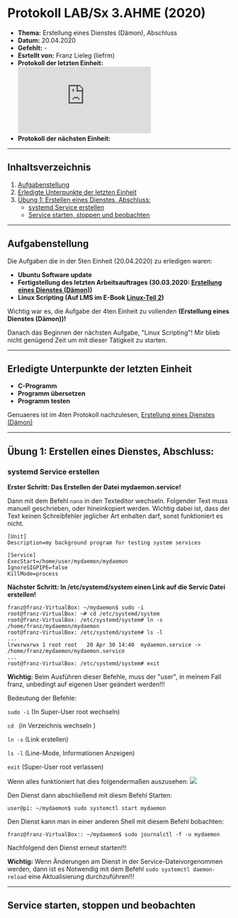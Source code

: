 # Protokoll LAB/Sx 3.AHME (2020)

* **Thema:** Erstellung eines Dienstes (Dämon), Abschluss 
* **Datum:** 20.04.2020
* **Gefehlt:** -
* **Esrtellt von:** Franz Lieleg (liefrm)
* **Protokoll der letzten Einheit:**![4tes Protokol](https://github.com/HTLMechatronics/m17-3ahme-la1-sx/blob/liefrm17/SxLab%20Protokolle/protokoll-4_liefrm17_2020-3-30.md)
* **Protokoll der nächsten Einheit:**

------------------------------------------------------------------------------------------------------------------------
## Inhaltsverzeichnis 

1) [Aufgabenstellung](#aufgabenstellung)
1) [Erledigte Unterpunkte der letzten Einheit](#erledigte-unterpunkte-der-letzten-einheit)
1) [Übung 1: Erstellen eines Dienstes, Abschluss:](#übung-1-erstellen-eines-dienstes-abschluss)
    * [systemd Service erstellen](#systemd-service-erstellen)
    * [Service starten, stoppen und beobachten](#service-starten-stoppen-und-beobachten)

---------------------------------------------------------------------------------------------------------------------------
## Aufgabenstellung

Die Aufgaben die in der 5ten Einheit (20.04.2020) zu erledigen waren:

   * **Ubuntu Software update**
   * **Fertigstellung des letzten Arbeitsauftrages (30.03.2020: [Erstellung eines Dienstes (Dämon)](https://github.com/HTLMechatronics/m17-3ahme-la1-sx/blob/liefrm17/SxLab%20Protokolle/protokoll-4_liefrm17_2020-3-30.md))**
   * **Linux Scripting (Auf LMS im E-Book [Linux-Teil 2](https://lms.at/dotlrn/classes/informatik/610437.3AHME_LA1SX.19_20/xolrn/9F2714A93B69A.symlink?resource_id=0-420357452&m=view#155470740))**

Wichtig war es, die Aufgabe der 4ten Einheit zu vollenden **(Erstellung eines Dienstes (Dämon))!**

Danach das Beginnen der nächsten Aufgabe, "Linux Scripting"! Mir blieb nicht genügend Zeit um mit dieser Tätigkeit zu starten.

------------------------------------------------------------------------------------------------------------------------------------
## Erledigte Unterpunkte der letzten Einheit

   * **C-Programm**
   * **Programm übersetzen**
   * **Programm testen**

Genuaeres ist im 4ten Protokoll nachzulesen, [Erstellung eines Dienstes (Dämon)](https://github.com/HTLMechatronics/m17-3ahme-la1-sx/blob/liefrm17/SxLab%20Protokolle/protokoll-4_liefrm17_2020-3-30.md)

-------------------------------------------------------------------------------------------------------------------------------------
## Übung 1: Erstellen eines Dienstes, Abschluss:

### systemd Service erstellen

**Erster Schritt: Das Erstellen der Datei mydaemon.service!** 

Dann mit dem Befehl ```nano``` in den Texteditor wechseln. Folgender Text muss manuell geschrieben, oder hineinkopiert werden. Wichtig dabei ist, dass der Text keinen Schreibfehler jeglicher Art enhalten darf, sonst funktioniert es nicht.

```
[Unit]
Description=my background program for testing system services

[Service]
ExecStart=/home/user/mydaemon/mydaemon
IgnoreSIGPIPE=false
KillMode=process
```

**Nächster Schritt: In /etc/systemd/system einen Link auf die Servic Datei erstellen!**

```
franz@franz-VirtualBox: ~/mydaemon$ sudo -i
root@franz-VirtualBox: ~# cd /etc/systemd/system
root@franz-VirtualBox: /etc/systemd/system# ln -s /home/franz/mydaemon/mydaemon
root@franz-VirtualBox: /etc/systemd/system# ls -l
...
lrwxrwxrwx 1 root root   20 Apr 30 14:40  mydaemon.service -> /home/franz/mydaemon/mydaemon.service
...
root@franz-VirtualBox: /etc/systemd/system# exit

```
**Wichtig:** Beim Ausführen dieser Befehle, muss der "user", in meinem Fall franz, unbedingt auf eigenen User geändert werden!!!

Bedeutung der Befehle:

 `sudo -i` (In Super-User root wechseln) 
 
 `cd ` (in Verzeichnis wechseln )
 
 `ln -s` (Link erstellen) 
 
 `ls -l` (Line-Mode, Informationen Anzeigen)
 
 `exit` (Super-User root verlassen)
 
 Wenn alles funktioniert hat  dies folgendermaßen auszusehen:
 ![](https://cdn.discordapp.com/attachments/691664570208616518/702169798712229968/unknown.png)
 
Den Dienst dann abschließend mit diesm Befehl Starten:
```
user@pi: ~/mydaemon$ sudo systemctl start mydaemon
```
Den Dienst kann man in einer anderen Shell mit diesem Befehl bobachten:
```
franz@franz-VirtualBox:: ~/mydaemon$ sudo journalctl -f -u mydaemon
```
Nachfolgend den Dienst erneut starten!!!

**Wichtig:** Wenn Änderungen am Dienst in der Service-Dateivorgenommen werden, dann ist es Notwendig mit dem Befehl ```sudo systemctl daemon-reload``` eine Aktualisierung durchzuführen!!!

----------------------------------------------------------------------------------------------------------------------------------------
## Service starten, stoppen und beobachten

